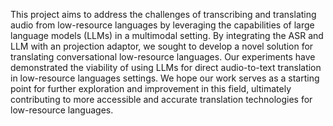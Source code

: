 This project aims to address the challenges of transcribing and translating audio from low-resource languages by leveraging the capabilities of large language models (LLMs) in a multimodal setting. By integrating the ASR and LLM with an projection adaptor, we sought to develop a novel solution for translating conversational low-resource languages. Our experiments have demonstrated the viability of using LLMs for direct audio-to-text translation in low-resource languages settings. We hope our work serves as a starting point for further exploration and improvement in this field, ultimately contributing to more accessible and accurate translation technologies for low-resource languages.
